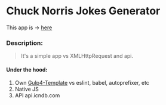 # Chuck Norris Jokes Generator

This app is &rarr; [here](https://dotio.github.io/JS-ChuckJoke/build/index.html)

### Description:

> It's a simple app vs XMLHttpRequest and api.

#### Under the hood:

1. Own [Gulp4-Template](https://github.com/dotio/Gulp-4-HTML-Template) vs eslint, babel, autoprefixer, etc
2. Native JS
3. API api.icndb.com
